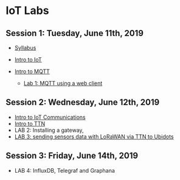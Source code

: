 # IoT Labs


## Session 1: Tuesday, June 11th, 2019
- [Syllabus](https://github.com/pmanzoni/KIC2019/blob/master/IoT-Syllabus.pdf)

- [Intro to IoT](https://github.com/pmanzoni/KIC2019/blob/master/IoT-Introduction.pdf)

- [Intro to MQTT](https://github.com/pmanzoni/KIC2019/blob/master/intro_to_MQTT.pdf)
	- [Lab 1: MQTT using a web client](https://hackmd.io/s/By13Gqc6N)

## Session 2: Wednesday, June 12th, 2019
- [Intro to IoT Communications](https://github.com/pmanzoni/KIC2019/blob/master/IoT-communications.pdf)
- [Intro to TTN](https://github.com/pmanzoni/KIC2019/blob/master/IoT-TTN.pdf)
- LAB 2: Installing a gateway, 
- [LAB 3: sending sensors data with LoRaWAN via TTN to Ubidots](https://hackmd.io/s/Hy6qUmbA4)

## Session 3: Friday, June 14th, 2019
- LAB 4: InfluxDB, Telegraf and Graphana
